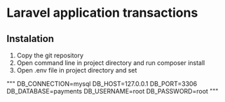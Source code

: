 # Laravel application transactions

## Instalation

1. Copy the git repository
2. Open command line in project directory and run composer install
3. Open .env file in project directory and set

"""
DB_CONNECTION=mysql
DB_HOST=127.0.0.1
DB_PORT=3306
DB_DATABASE=payments
DB_USERNAME=root
DB_PASSWORD=root
"""
